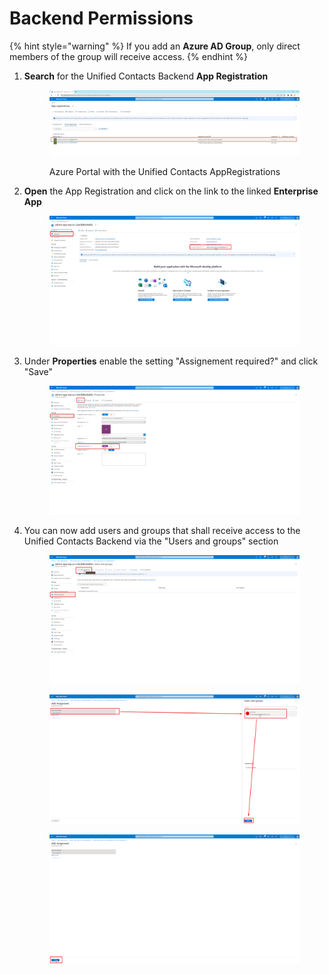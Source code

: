 # Backend Permissions

{% hint style="warning" %}
If you add an **Azure AD Group**, only direct members of the group will receive access.
{% endhint %}

1.  **Search** for the Unified Contacts Backend **App Registration**

    <figure><img src="../.gitbook/assets/image (4).png" alt=""><figcaption><p>Azure Portal with the Unified Contacts AppRegistrations</p></figcaption></figure>
2.  **Open** the App Registration and click on the link to the linked **Enterprise App**

    <figure><img src="../.gitbook/assets/image (24).png" alt=""><figcaption></figcaption></figure>
3.  Under **Properties** enable the setting "Assignement required?" and click "Save"

    <figure><img src="../.gitbook/assets/image.png" alt=""><figcaption></figcaption></figure>
4.  You can now add users and groups that shall receive access to the Unified Contacts Backend via the "Users and groups" section

    <figure><img src="../.gitbook/assets/image (8).png" alt=""><figcaption></figcaption></figure>



    <figure><img src="../.gitbook/assets/image (5).png" alt=""><figcaption></figcaption></figure>



    <figure><img src="../.gitbook/assets/image (21).png" alt=""><figcaption></figcaption></figure>

